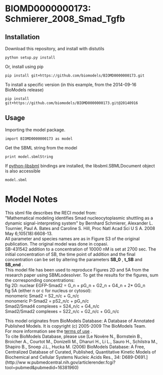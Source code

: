 # BIOMD0000000173: Schmierer_2008_Smad_Tgfb

## Installation

Download this repository, and install with distutils

`python setup.py install`

Or, install using pip

`pip install git+https://github.com/biomodels/BIOMD0000000173.git`

To install a specific version (in this example, from the 2014-09-16 BioModels release)

`pip install git+https://github.com/biomodels/BIOMD0000000173.git@20140916`

## Usage

Importing the model package.

`import BIOMD0000000173 as model`

Get the SBML string from the model

`print model.sbmlString`

If [python-libsbml](https://pypi.python.org/pypi/python-libsbml) bindings are
installed, the libsbml.SBMLDocument object is also accessible

`model.sbml`


# Model Notes


This sbml file describes the RECI model from:  
"Mathematical modeling identifies Smad nucleocytoplasmic shuttling as a
dynamic signal-interpreting system" by Bernhard Schmierer, Alexander L.
Tournier, Paul A. Bates and Caroline S. Hill, Proc Natl Acad Sci U S A. 2008
May 6;105(18):6608-13.  
All parameter and species names are as in Figure S3 of the original
publication. The original model was done in copasi.  
SB-431542 addition to a concentration of 10000 nM is set at 2700 sec. The
initial concentration of SB, the time point of addition and the final
concentration can be set by altering the parameters **SB_0** , **t_SB** and
**SB_end** .  
This model file has been used to reproduce Figures 2D and 5A from the research
paper using SBMLodesolver. To get the results for the figures, sum the
corresponding concentrations:  
fig 2D: nuclear EGFP-Smad2 = G_n + pG_n + G2_n + G4_n + 2* GG_n  
fig 5A (either n or c for nucleus or cytosol):  
monomeric Smad2 = S2_n/c + G_n/c  
monomeric P-Smad2 = pS2_n/c + pG_n/c  
Smad2/Smad4 complexes = S24_n/c + G4_n/c  
Smad2/Smad2 complexes = S22_n/c + G2_n/c + GG_n/c  

This model originates from BioModels Database: A Database of Annotated
Published Models. It is copyright (c) 2005-2009 The BioModels Team.  
For more information see the [terms of
use](http://www.ebi.ac.uk/biomodels/legal.html) .  
To cite BioModels Database, please use [Le Novère N., Bornstein B., Broicher
A., Courtot M., Donizelli M., Dharuri H., Li L., Sauro H., Schilstra M.,
Shapiro B., Snoep J.L., Hucka M. (2006) BioModels Database: A Free,
Centralized Database of Curated, Published, Quantitative Kinetic Models of
Biochemical and Cellular Systems Nucleic Acids Res., 34: D689-D691.](http://ww
w.pubmedcentral.nih.gov/articlerender.fcgi?tool=pubmed&pubmedid=16381960)


